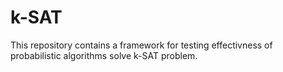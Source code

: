 # k-SAT
This repository contains a framework for testing effectivness of probabilistic algorithms solve k-SAT problem.

